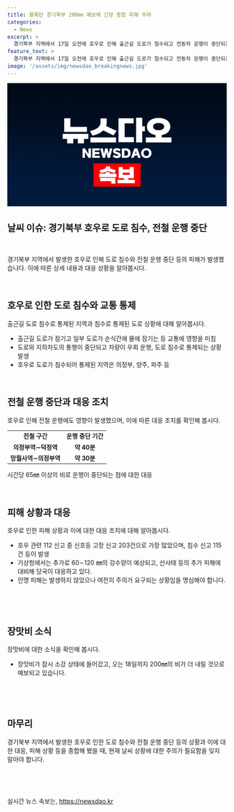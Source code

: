 ```yaml
---
title: 물폭탄 경기북부 200㎜ 예보에 긴장 종합 피해 우려
categories:
  - News
excerpt: >
  경기북부 지역에서 17일 오전에 호우로 인해 출근길 도로가 침수되고 전동차 운행이 중단되는 등 피해가 속출했습니다. 이로 인해 일부 지역에서는 복구 작업이 진행 중이며, 관계 당국이 18일까지 추가 강우에 대비하고 있습니다. 이에 따라 도로와 전동차 운행 등 일상생활에 영향을 미치고 있으며, 실시간으로 발생하는 피해 상황에 대응하기 위해 관련 당국이 노력하고 있습니다. 112 신고 중 침수차량 등 다양한 피해가 발생하고 있으며, 감당하기 어려운 신고와 문의에 대응하기 위해 추가적으로 인력을 투입 중입니다. 
feature_text: >
  경기북부 지역에서 17일 오전에 호우로 인해 출근길 도로가 침수되고 전동차 운행이 중단되는 등 피해가 속출했습니다. 이로 인해 일부 지역에서는 복구 작업이 진행 중이며, 관계 당국이 18일까지 추가 강우에 대비하고 있습니다. 이에 따라 도로와 전동차 운행 등 일상생활에 영향을 미치고 있으며, 실시간으로 발생하는 피해 상황에 대응하기 위해 관련 당국이 노력하고 있습니다. 112 신고 중 침수차량 등 다양한 피해가 발생하고 있으며, 감당하기 어려운 신고와 문의에 대응하기 위해 추가적으로 인력을 투입 중입니다. 
image: '/assets/img/newsdao_breakingnews.jpg'
---
```


<p><img src="/assets/img/newsdao_breakingnews.jpg" alt="ontimetimes 속보" /></p>

<h2 data-ke-size="size26">날씨 이슈: 경기북부 호우로 도로 침수, 전철 운행 중단</h2>

<p data-ke-size="size16">&nbsp;</p>

<p data-ke-size="size16">경기북부 지역에서 발생한 호우로 인해 도로 침수와 전철 운행 중단 등의 피해가 발생했습니다. 이에 따른 상세 내용과 대응 상황을 알아봅시다.</p>

<p data-ke-size="size16">&nbsp;</p>

<h2 data-ke-size="size24">호우로 인한 도로 침수와 교통 통제</h2>

<p data-ke-size="size16">출근길 도로 침수로 통제된 지역과 침수로 통제된 도로 상황에 대해 알아봅시다.</p>

<ul>
<li>출근길 도로가 잠기고 일부 도로가 순식간에 물에 잠기는 등 교통에 영향을 미침</li>
<li>도로와 지하차도의 통행이 중단되고 차량이 우회 운행, 도로 침수로 통제되는 상황 발생</li>
<li>호우로 도로가 침수되어 통제된 지역은 의정부, 양주, 파주 등</li>
</ul>

<p data-ke-size="size16">&nbsp;</p>

<h2 data-ke-size="size24">전철 운행 중단과 대응 조치</h2>

<p data-ke-size="size16">호우로 인해 전철 운행에도 영향이 발생했으며, 이에 따른 대응 조치를 확인해 봅시다.</p>

<table>
<tbody>
<tr>
<td style="text-align: center; height: 17px;"><b>전철 구간</b></td>
<td style="text-align: center; height: 17px;"><b>운행 중단 기간</b></td>
</tr>
<tr>
<td style="text-align: center; height: 17px;"><b>의정부역∼덕정역</b></td>
<td style="text-align: center; height: 17px;"><b>약 40분</b></td>
</tr>
<tr>
<td style="text-align: center; height: 17px;"><b>망월사역∼의정부역</b></td>
<td style="text-align: center; height: 17px;"><b>약 30분</b></td>
</tr>
</tbody>
</table>

<p data-ke-size="size16">시간당 65㎜ 이상의 비로 운행이 중단되는 점에 대한 대응</p>

<p data-ke-size="size16">&nbsp;</p>

<h2 data-ke-size="size24">피해 상황과 대응</h2>

<p data-ke-size="size16">호우로 인한 피해 상황과 이에 대한 대응 조치에 대해 알아봅시다.</p>

<ul>
<li>호우 관련 112 신고 중 신호등 고장 신고 203건으로 가장 많았으며, 침수 신고 115건 등이 발생</li>
<li>기상청에서는 추가로 60∼120 ㎜의 강수량이 예상되고, 산사태 등의 추가 피해에 대비해 당국이 대응하고 있다.</li>
<li>인명 피해는 발생하지 않았으나 여전히 주의가 요구되는 상황임을 명심해야 합니다.</li>
</ul>

<p data-ke-size="size16">&nbsp;</p>

<p data-ke-size="size16">&nbsp;</p>

<h2 data-ke-size="size24">장맛비 소식</h2>

<p data-ke-size="size16">장맛비에 대한 소식을 확인해 봅시다.</p>

<ul>
<li>장맛비가 잠시 소강 상태에 들어갔고, 오는 18일까지 200㎜의 비가 더 내릴 것으로 예보되고 있습니다.</li>
</ul>

<p data-ke-size="size16">&nbsp;</p>

<p data-ke-size="size16">&nbsp;</p>

<h2 data-ke-size="size24">마무리</h2>

<p data-ke-size="size16">경기북부 지역에서 발생한 호우로 인한 도로 침수와 전철 운행 중단 등의 상황과 이에 대한 대응, 피해 상황 등을 종합해 봤을 때, 현재 날씨 상황에 대한 주의가 필요함을 잊지 말아야 합니다.</p>

<p data-ke-size="size16">&nbsp;</p>

<p data-ke-size="size16">&nbsp;</p>
실시간 뉴스 속보는, <a href="https://newsdao.kr" rel="dofollow">https://newsdao.kr</a>



